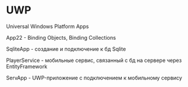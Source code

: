 # UWP
Universal Windows Platform Apps

App22 - Binding Objects, Binding Collections

SqliteApp - создание и подключение к бд Sqlite

PlayerService - мобильные сервис, связанный с бд на сервере через EntityFramework

ServApp - UWP-приложение с подключением к мобильному сервису
